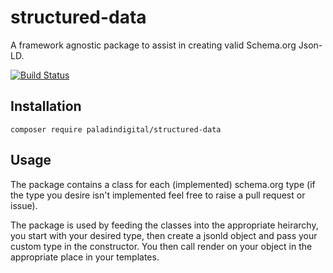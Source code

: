 # structured-data
A framework agnostic package to assist in creating valid Schema.org Json-LD.

[![Build Status](https://travis-ci.org/taskforcedev/structured-data.svg?branch=master)](https://travis-ci.org/taskforcedev/structured-data)

## Installation

    composer require paladindigital/structured-data

## Usage

The package contains a class for each (implemented) schema.org type (if the type you desire isn't implemented feel free to raise a pull request or issue).

The package is used by feeding the classes into the appropriate heirarchy, you start with your desired type, then create a jsonld object and pass your custom type in the constructor.  You then call render on your object in the appropriate place in your templates.